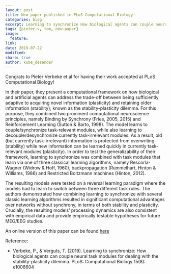 ```yaml
---
layout: post
title: New paper published in PLoS Computational Biology
categories: blog
excerpt: Learning to synchronize How biological agents can couple neural task modules for dealing with the stability-plasticity dilemma
tags: [pieter-v, tom, new-paper]
image:
  feature:
link:
date: 2019-07-22
modified:
share: true
author: kobe_desender
---
```


Congrats to Pieter Verbeke et al for having their work accepted at PLoS Computational Biology!

In their paper, they present a computational framework on how biological and artificial agents can address the trade-off between being sufficiently adaptive to acquiring novel information (plasticity) and retaining older information (stability); known as the stability-plasticity dilemma. For this purpose, they combined two prominent computational neuroscience principles, namely Binding by Synchrony (Fries, 2005, 2015) and Reinforcement Learning (Sutton & Barto, 1998). The model learns to couple/synchronize task-relevant modules, while also learning to decouple/desynchronize currently task-irrelevant modules. As a result, old (but currently task-irrelevant) information is protected from overwriting (stability) while new information can be learned quickly in currently task-relevant modules (plasticity). In order to test the generalizability of their framework, learning to synchronize was combined with task modules that learn via one of three classical learning algorithms, namely Rescorla-Wagner (Widrow & Hoff, 1960), backpropagation (Rummelhart, Hinton & Williams, 1986) and Restricted Boltzmann machines (Hinton, 2012). 

The resulting models were tested on a reversal learning paradigm where the models had to learn to switch between three different task rules. The authors demonstrated how combining learning to synchronize with several classic learning algorithms resulted in significant computational advantages over networks without synchrony, in terms of both stability and plasticity. Crucially, the resulting models’ processing dynamics are also consistent with empirical data and provide empirically testable hypotheses for future MEG/EEG studies.

An online version of this paper can be found [here](https://journals.plos.org/ploscompbiol/article?id=10.1371/journal.pcbi.1006604)

Reference:
- Verbeke, P., & Verguts, T. (2019). Learning to synchronize: How biological agents can couple neural task modules for dealing with the stability-plasticity dilemma. PLoS: Computational Biology 15(8): e1006604
